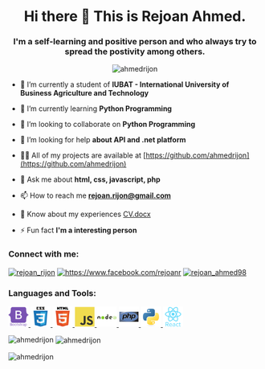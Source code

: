<h1 align="center">Hi there 👋 This is Rejoan Ahmed.</h1>
<h3 align="center">I'm a self-learning and positive person and who always try to spread the postivity among others.</h3>

<p align="center"> <img src="https://komarev.com/ghpvc/?username=ahmedrijon&label=Profile%20views&color=0e75b6&style=flat" alt="ahmedrijon" /> </p>

- 🔭 I’m currently a student of **IUBAT - International University of Business Agriculture and Technology**

- 🌱 I’m currently learning **Python Programming**

- 👯 I’m looking to collaborate on **Python Programming**

- 🤝 I’m looking for help **about API and .net platform**

- 👨‍💻 All of my projects are available at [https://github.com/ahmedrijon](https://github.com/ahmedrijon)

- 💬 Ask me about **html, css, javascript, php**

- 📫 How to reach me **rejoan.rijon@gmail.com**

- 📄 Know about my experiences [CV.docx](CV.docx)

- ⚡ Fun fact **I'm a interesting person**

<h3 align="left">Connect with me:</h3>
<p align="left">
<a href="https://twitter.com/rejoan_rijon" target="blank"><img align="center" src="https://raw.githubusercontent.com/rahuldkjain/github-profile-readme-generator/master/src/images/icons/Social/twitter.svg" alt="rejoan_rijon" height="30" width="40" /></a>
<a href="https://fb.com/https://www.facebook.com/rejoanr" target="blank"><img align="center" src="https://raw.githubusercontent.com/rahuldkjain/github-profile-readme-generator/master/src/images/icons/Social/facebook.svg" alt="https://www.facebook.com/rejoanr" height="30" width="40" /></a>
<a href="https://instagram.com/rejoan_ahmed98" target="blank"><img align="center" src="https://raw.githubusercontent.com/rahuldkjain/github-profile-readme-generator/master/src/images/icons/Social/instagram.svg" alt="rejoan_ahmed98" height="30" width="40" /></a>
</p>

<h3 align="left">Languages and Tools:</h3>
<p align="left"> <a href="https://getbootstrap.com" target="_blank" rel="noreferrer"> <img src="https://raw.githubusercontent.com/devicons/devicon/master/icons/bootstrap/bootstrap-plain-wordmark.svg" alt="bootstrap" width="40" height="40"/> </a> <a href="https://www.w3schools.com/css/" target="_blank" rel="noreferrer"> <img src="https://raw.githubusercontent.com/devicons/devicon/master/icons/css3/css3-original-wordmark.svg" alt="css3" width="40" height="40"/> </a> <a href="https://www.w3.org/html/" target="_blank" rel="noreferrer"> <img src="https://raw.githubusercontent.com/devicons/devicon/master/icons/html5/html5-original-wordmark.svg" alt="html5" width="40" height="40"/> </a> <a href="https://developer.mozilla.org/en-US/docs/Web/JavaScript" target="_blank" rel="noreferrer"> <img src="https://raw.githubusercontent.com/devicons/devicon/master/icons/javascript/javascript-original.svg" alt="javascript" width="40" height="40"/> </a> <a href="https://nodejs.org" target="_blank" rel="noreferrer"> <img src="https://raw.githubusercontent.com/devicons/devicon/master/icons/nodejs/nodejs-original-wordmark.svg" alt="nodejs" width="40" height="40"/> </a> <a href="https://www.php.net" target="_blank" rel="noreferrer"> <img src="https://raw.githubusercontent.com/devicons/devicon/master/icons/php/php-original.svg" alt="php" width="40" height="40"/> </a> <a href="https://www.python.org" target="_blank" rel="noreferrer"> <img src="https://raw.githubusercontent.com/devicons/devicon/master/icons/python/python-original.svg" alt="python" width="40" height="40"/> </a> <a href="https://reactjs.org/" target="_blank" rel="noreferrer"> <img src="https://raw.githubusercontent.com/devicons/devicon/master/icons/react/react-original-wordmark.svg" alt="react" width="40" height="40"/> </a> </p>

<p><img align="left" src="https://github-readme-stats.vercel.app/api/top-langs?username=ahmedrijon&show_icons=true&locale=en&layout=compact" alt="ahmedrijon" /></p>

<p>&nbsp;<img align="center" src="https://github-readme-stats.vercel.app/api?username=ahmedrijon&show_icons=true&locale=en" alt="ahmedrijon" /></p>

<p><img align="center" src="https://github-readme-streak-stats.herokuapp.com/?user=ahmedrijon&" alt="ahmedrijon" /></p>

